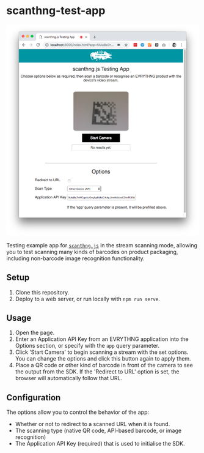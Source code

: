 # scanthng-test-app

![](assets/screenshot.png)

Testing example app for 
[`scanthng.js`](https://github.com/evrythng/scanthng.js) in the stream scanning 
mode, allowing you to test scanning many kinds of barcodes on product packaging,
including non-barcode image recognition functionality.


## Setup

1. Clone this repository.
2. Deploy to a web server, or run locally with `npm run serve`.


## Usage

1. Open the page.
2. Enter an Application API Key from an EVRYTHNG application into the Options
   section, or specify with the `app` query parameter.
3. Click 'Start Camera' to begin scanning a stream with the set options. You can
   change the options and click this button again to apply them.
4. Place a QR code or other kind of barcode in front of the camera to see the
   output from the SDK. If the 'Redirect to URL' option is set, the browser will
   automatically follow that URL.


## Configuration

The options allow you to control the behavior of the app:

* Whether or not to redirect to a scanned URL when it is found.
* The scanning type (native QR code, API-based barcode, or image recognition)
* The Application API Key (required) that is used to initialise the SDK.
